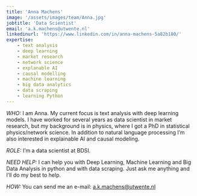 ```yaml
---
title: 'Anna Machens'
image: '/assets/images/team/Anna.jpg'
jobtitle: 'Data Scientist'
email: 'a.k.machens@utwente.nl'
linkedinurl: 'https://www.linkedin.com/in/anna-machens-5a82b180/'
expertise: 
    - text analysis
    - deep learning
    - market research
    - network science
    - explanable AI
    - causal modelling
    - machine learning
    - big data analytics
    - data scraping
    - learning Python
---
```


*WHO:* I am Anna. My current focus is text analysis with deep learning models.
I have worked for several years as data scientist in market research,  but my background is in physics, where I got a PhD in statistical physics/network science.
In addition to natural language processing I’m also interested in explainable AI and causal modeling.

*ROLE:* I’m a data scientist at BDSI.

*NEED HELP:* I can help you with  Deep Learning, Machine Learning and Big Data Analysis in python and with data scraping. Just ask me anything and I’ll do my best to help.

*HOW:* You can send me an e-mail:  [a.k.machens@utwente.nl](mailto:a.k.machens@utwente.nl)
